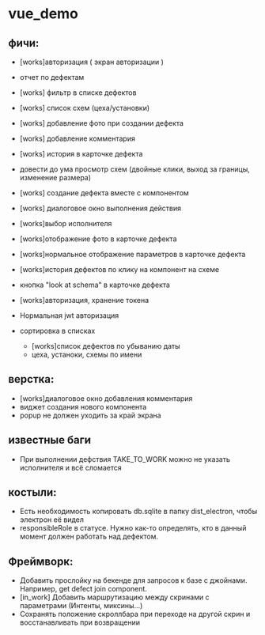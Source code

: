 # vue_demo

## фичи:

- [works]авторизация ( экран авторизации )
- отчет по дефектам
- [works] фильтр в списке дефектов
- [works] список схем (цеха/установки)
- [works] добавление фото при создании дефекта
- [works] добавление комментария
- [works] история в карточке дефекта
- довести до ума просмотр схем (двойные клики, выход за границы, изменение размера)
- [works] создание дефекта вместе с компонентом
- [works] диалоговое окно выполнения действия
- [works]выбор исполнителя
- [works]отображение фото в карточке дефекта
- [works]нормальное отображение параметров в карточке дефекта
- [works]история дефектов по клику на компонент на схеме
- кнопка "look at schema" в карточке дефекта
- [works]авторизация, хранение токена
- Нормальная jwt авторизация

- сортировка в списках
  - [works]список дефектов по убыванию даты
  - цеха, устаноки, схемы по имени

## верстка:

- [works]диалоговое окно добавления комментария
- виджет создания нового компонента
- popup не должен уходить за край экрана

## известные баги

- При выполнении дефствия TAKE_TO_WORK можно не указать исполнителя и всё сломается

## костыли:

- Есть необходимость копировать db.sqlite в папку dist_electron, чтобы электрон её видел
- responsibleRole в статусе. Нужно как-то определять, кто в данный момент должен работать над дефектом.

## Фреймворк:

- Добавить прослойку на бекенде для запросов к базе с джойнами. Например, get defect join component.
- [in_work] Добавить маршрутизацию между скринами с параметрами (Интенты, миксины...)
- Сохранять положение скроллбара при переходе на другой скрин и восстанавливать при возвращении
